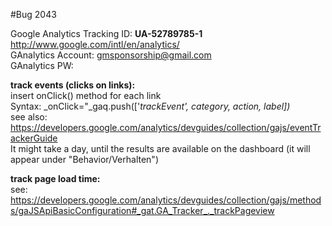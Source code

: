 #Bug 2043 <br/> 

Google Analytics Tracking ID: **UA-52789785-1**<br/> 
http://www.google.com/intl/en/analytics/ <br/>
GAnalytics Account: gmsponsorship@gmail.com <br/> 
GAnalytics PW: <br/>

**track events (clicks on links):**<br/> 
insert onClick() method for each link <br/> 
Syntax: _onClick="_gaq.push(['_trackEvent', category, action, label])_ <br/> 
see also: https://developers.google.com/analytics/devguides/collection/gajs/eventTrackerGuide <br/>
It might take a day, until the results are available on the dashboard (it will appear under "Behavior/Verhalten")<br/>

**track page load time:**<br/> 
see: https://developers.google.com/analytics/devguides/collection/gajs/methods/gaJSApiBasicConfiguration#_gat.GA_Tracker_._trackPageview 